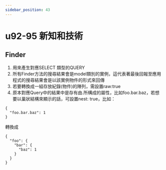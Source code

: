 ```yaml
---
sidebar_position: 43
---
```


# u92-95 新知和技術 



## Finder 
1. 用來產生對應SELECT 類型的QUERY
2. 所有Finder方法的搜尋結果會是model類別的實例，這代表著最後回報至應用程式的搜尋結果會是以該實例物件的形式來回傳
3. 若要轉換成一組存放紀錄(物件)的陣列，需設置raw:true
4. 原本對應Query中的結果中是存有由.所構成的屬性，比如foo.bar.baz，若想要以巢狀結構來顯示的話，可設置nest: true，比如：
```
{
  "foo.bar.baz": 1
}
```
轉換成

```
{
  "foo": {
    "bar": {
      "baz": 1
    }
  }
}
```